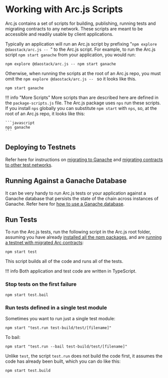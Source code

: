 # Working with Arc.js Scripts
Arc.js contains a set of scripts for building, publishing, running tests and migrating contracts to any network.  These scripts are meant to be accessible and readily usable by client applications.

Typically an application will run an Arc.js script by prefixing "`npm explore @daostack/arc.js -- `" to the Arc.js script.  For example, to run the Arc.js script `npm start ganache` from your application, you would run:

```script
npm explore @daostack/arc.js -- npm start ganache
```

Otherwise, when running the scripts at the root of an Arc.js repo, you must omit the `npm explore @daostack/arc.js -- ` so it looks like this.

```script
npm start ganache
```

!!! info "More Scripts"
    More scripts than are described here are defined in the `package-scripts.js` file.  The Arc.js package uses `nps` run these scripts. If you install `nps` globally you can substitute `npm start` with `nps`, so, at the root of an Arc.js repo, it looks like this:

    ```javascript
    nps ganache
    ```


## Deploying to Testnets

Refer here for instructions on [migrating to Ganache](Home#set-up-a-testnet-with-arc-contracts) and [migrating contracts to other test networks](Migration).

## Running Against a Ganache Database

It can be very handy to run Arc.js tests or your application against a Ganache database that persists the state of the chain across instances of Ganache.  Refer here for [how to use a Ganache database](GanacheDb).

## Run Tests

To run the Arc.js tests, run the following script in the Arc.js root folder, assuming you have already
[installed all the npm packages](Home#installation), and are [running a testnet with migrated Arc contracts](Home#set-up-a-testnet-with-arc-contracts):

```script
npm start test
```

This script builds all of the code and runs all of the tests.

!!! info
    Both application and test code are written in TypeScript.

### Stop tests on the first failure

```script
npm start test.bail
```

### Run tests defined in a single test module

Sometimes you want to run just a single test module:

```script
npm start "test.run test-build/test/[filename]"
```

To bail:

```script
npm start "test.run --bail test-build/test/[filename]"
```

Unlike `test`, the script `test.run` does not build the code first, it assumes the code has already been built, which you can do like this:

```
npm start test.build
```
